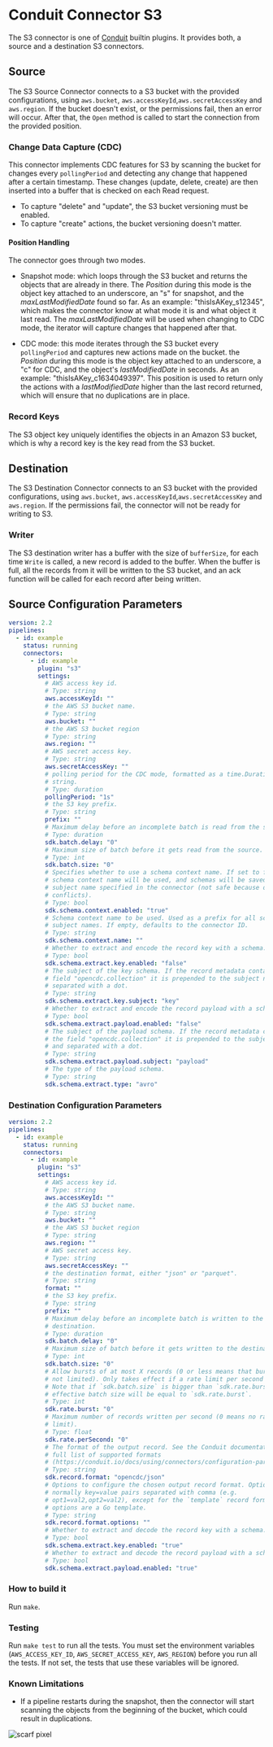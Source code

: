 # Conduit Connector S3

<!-- readmegen:description -->
The S3 connector is one of [Conduit](https://github.com/ConduitIO/conduit)
builtin plugins. It provides both, a source and a destination S3 connectors.

## Source

The S3 Source Connector connects to a S3 bucket with the provided
configurations, using `aws.bucket`, `aws.accessKeyId`,`aws.secretAccessKey` and
`aws.region`. If the bucket doesn't exist, or the permissions fail, then an
error will occur. After that, the `Open` method is called to start the
connection from the provided position.

### Change Data Capture (CDC)

This connector implements CDC features for S3 by scanning the bucket for changes
every `pollingPeriod` and detecting any change that happened after a certain
timestamp. These changes (update, delete, create) are then inserted into a
buffer that is checked on each Read request.

* To capture "delete" and "update", the S3 bucket versioning must be enabled.
* To capture "create" actions, the bucket versioning doesn't matter.

#### Position Handling

The connector goes through two modes.

* Snapshot mode: which loops through the S3 bucket and returns the objects that
  are already in there. The _Position_ during this mode is the object key
  attached to an underscore, an "s" for snapshot, and the _maxLastModifiedDate_
  found so far. As an example: "thisIsAKey_s12345", which makes the connector
  know at what mode it is and what object it last read. The
  _maxLastModifiedDate_ will be used when changing to CDC mode, the iterator
  will capture changes that happened after that.

* CDC mode: this mode iterates through the S3 bucket every `pollingPeriod` and
  captures new actions made on the bucket. the _Position_ during this mode is
  the object key attached to an underscore, a "c" for CDC, and the object's
  _lastModifiedDate_ in seconds. As an example: "thisIsAKey_c1634049397". This
  position is used to return only the actions with a _lastModifiedDate_ higher
  than the last record returned, which will ensure that no duplications are in
  place.

### Record Keys

The S3 object key uniquely identifies the objects in an Amazon S3 bucket, which
is why a record key is the key read from the S3 bucket.

## Destination

The S3 Destination Connector connects to an S3 bucket with the provided
configurations, using `aws.bucket`, `aws.accessKeyId`,`aws.secretAccessKey` and
`aws.region`. If the permissions fail, the connector will not be ready for
writing to S3.

### Writer

The S3 destination writer has a buffer with the size of `bufferSize`, for each
time `Write` is called, a new record is added to the buffer. When the buffer is
full, all the records from it will be written to the S3 bucket, and an ack
function will be called for each record after being written.<!-- /readmegen:description -->

## Source Configuration Parameters

<!-- readmegen:source.parameters.yaml -->
```yaml
version: 2.2
pipelines:
  - id: example
    status: running
    connectors:
      - id: example
        plugin: "s3"
        settings:
          # AWS access key id.
          # Type: string
          aws.accessKeyId: ""
          # the AWS S3 bucket name.
          # Type: string
          aws.bucket: ""
          # the AWS S3 bucket region
          # Type: string
          aws.region: ""
          # AWS secret access key.
          # Type: string
          aws.secretAccessKey: ""
          # polling period for the CDC mode, formatted as a time.Duration
          # string.
          # Type: duration
          pollingPeriod: "1s"
          # the S3 key prefix.
          # Type: string
          prefix: ""
          # Maximum delay before an incomplete batch is read from the source.
          # Type: duration
          sdk.batch.delay: "0"
          # Maximum size of batch before it gets read from the source.
          # Type: int
          sdk.batch.size: "0"
          # Specifies whether to use a schema context name. If set to false, no
          # schema context name will be used, and schemas will be saved with the
          # subject name specified in the connector (not safe because of name
          # conflicts).
          # Type: bool
          sdk.schema.context.enabled: "true"
          # Schema context name to be used. Used as a prefix for all schema
          # subject names. If empty, defaults to the connector ID.
          # Type: string
          sdk.schema.context.name: ""
          # Whether to extract and encode the record key with a schema.
          # Type: bool
          sdk.schema.extract.key.enabled: "false"
          # The subject of the key schema. If the record metadata contains the
          # field "opencdc.collection" it is prepended to the subject name and
          # separated with a dot.
          # Type: string
          sdk.schema.extract.key.subject: "key"
          # Whether to extract and encode the record payload with a schema.
          # Type: bool
          sdk.schema.extract.payload.enabled: "false"
          # The subject of the payload schema. If the record metadata contains
          # the field "opencdc.collection" it is prepended to the subject name
          # and separated with a dot.
          # Type: string
          sdk.schema.extract.payload.subject: "payload"
          # The type of the payload schema.
          # Type: string
          sdk.schema.extract.type: "avro"
```
<!-- /readmegen:source.parameters.yaml -->

### Destination Configuration Parameters

<!-- readmegen:destination.parameters.yaml -->
```yaml
version: 2.2
pipelines:
  - id: example
    status: running
    connectors:
      - id: example
        plugin: "s3"
        settings:
          # AWS access key id.
          # Type: string
          aws.accessKeyId: ""
          # the AWS S3 bucket name.
          # Type: string
          aws.bucket: ""
          # the AWS S3 bucket region
          # Type: string
          aws.region: ""
          # AWS secret access key.
          # Type: string
          aws.secretAccessKey: ""
          # the destination format, either "json" or "parquet".
          # Type: string
          format: ""
          # the S3 key prefix.
          # Type: string
          prefix: ""
          # Maximum delay before an incomplete batch is written to the
          # destination.
          # Type: duration
          sdk.batch.delay: "0"
          # Maximum size of batch before it gets written to the destination.
          # Type: int
          sdk.batch.size: "0"
          # Allow bursts of at most X records (0 or less means that bursts are
          # not limited). Only takes effect if a rate limit per second is set.
          # Note that if `sdk.batch.size` is bigger than `sdk.rate.burst`, the
          # effective batch size will be equal to `sdk.rate.burst`.
          # Type: int
          sdk.rate.burst: "0"
          # Maximum number of records written per second (0 means no rate
          # limit).
          # Type: float
          sdk.rate.perSecond: "0"
          # The format of the output record. See the Conduit documentation for a
          # full list of supported formats
          # (https://conduit.io/docs/using/connectors/configuration-parameters/output-format).
          # Type: string
          sdk.record.format: "opencdc/json"
          # Options to configure the chosen output record format. Options are
          # normally key=value pairs separated with comma (e.g.
          # opt1=val2,opt2=val2), except for the `template` record format, where
          # options are a Go template.
          # Type: string
          sdk.record.format.options: ""
          # Whether to extract and decode the record key with a schema.
          # Type: bool
          sdk.schema.extract.key.enabled: "true"
          # Whether to extract and decode the record payload with a schema.
          # Type: bool
          sdk.schema.extract.payload.enabled: "true"
```
<!-- /readmegen:destination.parameters.yaml -->

### How to build it

Run `make`.

### Testing

Run `make test` to run all the tests. You must set the environment variables (`AWS_ACCESS_KEY_ID`,
`AWS_SECRET_ACCESS_KEY`, `AWS_REGION`)
before you run all the tests. If not set, the tests that use these variables will be ignored.

### Known Limitations

* If a pipeline restarts during the snapshot, then the connector will start scanning the objects from the beginning of
  the bucket, which could result in duplications.

![scarf pixel](https://static.scarf.sh/a.png?x-pxid=191ed0af-67f7-4462-9fc0-13d1cb8e463c)
